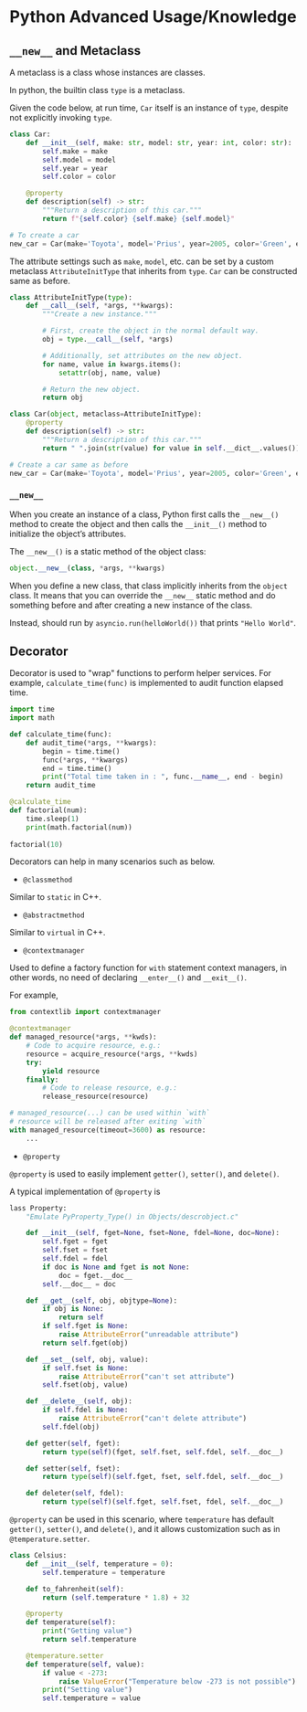 # Python Advanced Usage/Knowledge

## `__new__` and Metaclass

A metaclass is a class whose instances are classes. 

In python, the builtin class `type` is a metaclass.

Given the code below, at run time, `Car` itself is an instance of `type`, despite not explicitly invoking `type`.

```py
class Car:
    def __init__(self, make: str, model: str, year: int, color: str):
        self.make = make
        self.model = model
        self.year = year
        self.color = color

    @property
    def description(self) -> str:
        """Return a description of this car."""
        return f"{self.color} {self.make} {self.model}"

# To create a car
new_car = Car(make='Toyota', model='Prius', year=2005, color='Green', engine='Hybrid')
```

The attribute settings such as `make`, `model`, etc. can be set by a custom metaclass `AttributeInitType` that inherits from `type`. `Car` can be constructed same as before.

```py
class AttributeInitType(type):
    def __call__(self, *args, **kwargs):
        """Create a new instance."""

        # First, create the object in the normal default way.
        obj = type.__call__(self, *args)

        # Additionally, set attributes on the new object.
        for name, value in kwargs.items():
            setattr(obj, name, value)

        # Return the new object.
        return obj

class Car(object, metaclass=AttributeInitType):
    @property
    def description(self) -> str:
        """Return a description of this car."""
        return " ".join(str(value) for value in self.__dict__.values())

# Create a car same as before
new_car = Car(make='Toyota', model='Prius', year=2005, color='Green', engine='Hybrid')
```

### `__new__`

When you create an instance of a class, Python first calls the `__new__()` method to create the object and then calls the `__init__()` method to initialize the object’s attributes.

The `__new__()` is a static method of the object class:

```py
object.__new__(class, *args, **kwargs)
```

When you define a new class, that class implicitly inherits from the `object` class. It means that you can override the `__new__` static method and do something before and after creating a new instance of the class.

Instead, should run by `asyncio.run(helloWorld())` that prints `"Hello World"`.

## Decorator

Decorator is used to "wrap" functions to perform helper services.
For example, `calculate_time(func)` is implemented to audit function elapsed time.

```py
import time
import math

def calculate_time(func):
    def audit_time(*args, **kwargs):
        begin = time.time()
        func(*args, **kwargs)
        end = time.time()
        print("Total time taken in : ", func.__name__, end - begin)
    return audit_time

@calculate_time
def factorial(num):
    time.sleep(1)
    print(math.factorial(num))
 
factorial(10)
```

Decorators can help in many scenarios such as below.

* `@classmethod`

Similar to `static` in C++.

* `@abstractmethod`

Similar to `virtual` in C++.

* `@contextmanager`

Used to define a factory function for `with` statement context managers, in other words, no need of declaring `__enter__()` and `__exit__()`.

For example,

```python
from contextlib import contextmanager

@contextmanager
def managed_resource(*args, **kwds):
    # Code to acquire resource, e.g.:
    resource = acquire_resource(*args, **kwds)
    try:
        yield resource
    finally:
        # Code to release resource, e.g.:
        release_resource(resource)

# managed_resource(...) can be used within `with`
# resource will be released after exiting `with`
with managed_resource(timeout=3600) as resource:
    ...
```

* `@property`

`@property` is used to easily implement `getter()`, `setter()`, and `delete()`.

A typical implementation of `@property` is

```py
lass Property:
    "Emulate PyProperty_Type() in Objects/descrobject.c"

    def __init__(self, fget=None, fset=None, fdel=None, doc=None):
        self.fget = fget
        self.fset = fset
        self.fdel = fdel
        if doc is None and fget is not None:
            doc = fget.__doc__
        self.__doc__ = doc

    def __get__(self, obj, objtype=None):
        if obj is None:
            return self
        if self.fget is None:
            raise AttributeError("unreadable attribute")
        return self.fget(obj)

    def __set__(self, obj, value):
        if self.fset is None:
            raise AttributeError("can't set attribute")
        self.fset(obj, value)

    def __delete__(self, obj):
        if self.fdel is None:
            raise AttributeError("can't delete attribute")
        self.fdel(obj)

    def getter(self, fget):
        return type(self)(fget, self.fset, self.fdel, self.__doc__)

    def setter(self, fset):
        return type(self)(self.fget, fset, self.fdel, self.__doc__)

    def deleter(self, fdel):
        return type(self)(self.fget, self.fset, fdel, self.__doc__)
```

`@property` can be used in this scenario, where `temperature` has default `getter()`, `setter()`, and `delete()`, and it allows customization such as in `@temperature.setter`.

```py
class Celsius:
    def __init__(self, temperature = 0):
        self.temperature = temperature

    def to_fahrenheit(self):
        return (self.temperature * 1.8) + 32

    @property
    def temperature(self):
        print("Getting value")
        return self.temperature

    @temperature.setter
    def temperature(self, value):
        if value < -273:
            raise ValueError("Temperature below -273 is not possible")
        print("Setting value")
        self.temperature = value
```
